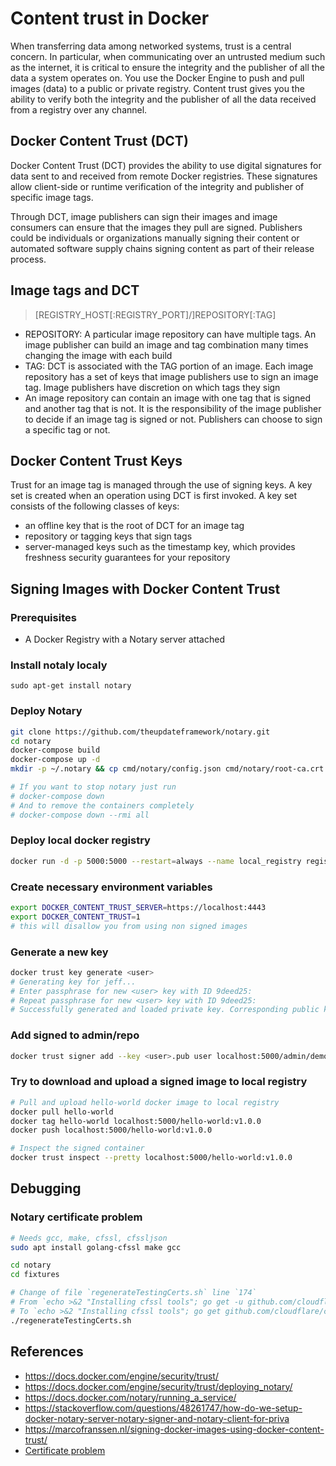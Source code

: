 # Content trust in Docker

When transferring data among networked systems, trust is a central concern. In particular, when communicating over an untrusted medium such as the internet, it is critical to ensure the integrity and the publisher of all the data a system operates on. You use the Docker Engine to push and pull images (data) to a public or private registry. Content trust gives you the ability to verify both the integrity and the publisher of all the data received from a registry over any channel.

## Docker Content Trust (DCT)

Docker Content Trust (DCT) provides the ability to use digital signatures for data sent to and received from remote Docker registries. These signatures allow client-side or runtime verification of the integrity and publisher of specific image tags.

Through DCT, image publishers can sign their images and image consumers can ensure that the images they pull are signed. Publishers could be individuals or organizations manually signing their content or automated software supply chains signing content as part of their release process.

## Image tags and DCT

> [REGISTRY_HOST[:REGISTRY_PORT]/]REPOSITORY[:TAG]

- REPOSITORY: A particular image repository can have multiple tags. An image publisher can build an image and tag combination many times changing the image with each build
- TAG: DCT is associated with the TAG portion of an image. Each image repository has a set of keys that image publishers use to sign an image tag. Image publishers have discretion on which tags they sign
- An image repository can contain an image with one tag that is signed and another tag that is not. It is the responsibility of the image publisher to decide if an image tag is signed or not. Publishers can choose to sign a specific tag or not.

## Docker Content Trust Keys

Trust for an image tag is managed through the use of signing keys. A key set is created when an operation using DCT is first invoked. A key set consists of the following classes of keys:
- an offline key that is the root of DCT for an image tag
- repository or tagging keys that sign tags
- server-managed keys such as the timestamp key, which provides freshness security guarantees for your repository


## Signing Images with Docker Content Trust

### Prerequisites

- A Docker Registry with a Notary server attached

### Install notaly localy

```
sudo apt-get install notary
```

### Deploy Notary
```sh
git clone https://github.com/theupdateframework/notary.git
cd notary
docker-compose build
docker-compose up -d
mkdir -p ~/.notary && cp cmd/notary/config.json cmd/notary/root-ca.crt ~/.notary

# If you want to stop notary just run
# docker-compose down 
# And to remove the containers completely
# docker-compose down --rmi all
```

### Deploy local docker registry
```sh
docker run -d -p 5000:5000 --restart=always --name local_registry registry:2
```

### Create necessary environment variables
```sh
export DOCKER_CONTENT_TRUST_SERVER=https://localhost:4443
export DOCKER_CONTENT_TRUST=1
# this will disallow you from using non signed images
```

### Generate a new key
```sh
docker trust key generate <user>
# Generating key for jeff...
# Enter passphrase for new <user> key with ID 9deed25:
# Repeat passphrase for new <user> key with ID 9deed25:
# Successfully generated and loaded private key. Corresponding public key # available: /home/ubuntu/Documents/mytrustdir/<user>.pub
```

### Add signed to admin/repo
```sh
docker trust signer add --key <user>.pub user localhost:5000/admin/demo 
```

### Try to download and upload a signed image to local registry
```sh
# Pull and upload hello-world docker image to local registry
docker pull hello-world
docker tag hello-world localhost:5000/hello-world:v1.0.0
docker push localhost:5000/hello-world:v1.0.0

# Inspect the signed container
docker trust inspect --pretty localhost:5000/hello-world:v1.0.0
```

## Debugging
### Notary certificate problem

```sh
# Needs gcc, make, cfssl, cfssljson
sudo apt install golang-cfssl make gcc

cd notary
cd fixtures

# Change of file `regenerateTestingCerts.sh` line `174`
# From `echo >&2 "Installing cfssl tools"; go get -u github.com/cloudflare/cfssl/cmd/...;`
# To `echo >&2 "Installing cfssl tools"; go get github.com/cloudflare/cfssl/cmd/...;`
./regenerateTestingCerts.sh
```


## References

- https://docs.docker.com/engine/security/trust/
- https://docs.docker.com/engine/security/trust/deploying_notary/
- https://docs.docker.com/notary/running_a_service/
- https://stackoverflow.com/questions/48261747/how-do-we-setup-docker-notary-server-notary-signer-and-notary-client-for-priva
- https://marcofranssen.nl/signing-docker-images-using-docker-content-trust/
- [Certificate problem](https://github.com/theupdateframework/notary/issues/1593)